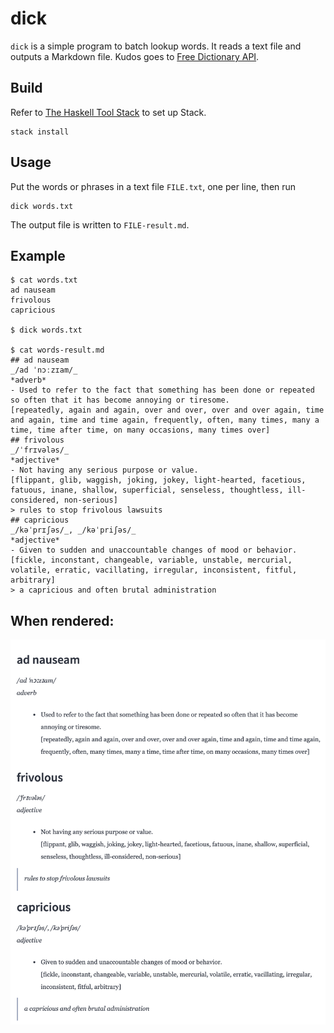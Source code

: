 # dick
`dick` is a simple program to batch lookup words. It reads a text file and outputs a
Markdown file. Kudos goes to [Free Dictionary API](https://github.com/meetDeveloper/freeDictionaryAPI).

## Build

Refer to [The Haskell Tool Stack](https://docs.haskellstack.org/en/stable/README/) to set up Stack.

```
stack install
```

## Usage

Put the words or phrases in a text file `FILE.txt`, one per line, then run

```
dick words.txt
```

The output file is written to `FILE-result.md`.

## Example

```
$ cat words.txt
ad nauseam
frivolous
capricious

$ dick words.txt

$ cat words-result.md
## ad nauseam
_/ad ˈnɔːzɪam/_
*adverb*
- Used to refer to the fact that something has been done or repeated so often that it has become annoying or tiresome.
[repeatedly, again and again, over and over, over and over again, time and again, time and time again, frequently, often, many times, many a time, time after time, on many occasions, many times over]
## frivolous
_/ˈfrɪvələs/_
*adjective*
- Not having any serious purpose or value.
[flippant, glib, waggish, joking, jokey, light-hearted, facetious, fatuous, inane, shallow, superficial, senseless, thoughtless, ill-considered, non-serious]
> rules to stop frivolous lawsuits
## capricious
_/kəˈprɪʃəs/_, _/kəˈpriʃəs/_
*adjective*
- Given to sudden and unaccountable changes of mood or behavior.
[fickle, inconstant, changeable, variable, unstable, mercurial, volatile, erratic, vacillating, irregular, inconsistent, fitful, arbitrary]
> a capricious and often brutal administration
```

## When rendered:

<img src="https://raw.githubusercontent.com/lambdalainen/dick/master/png/markdown.png" alt="Screenshot" width="600">
